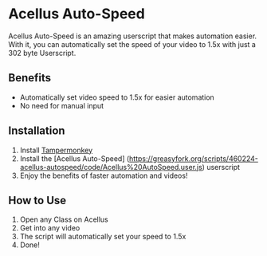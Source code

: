 # Acellus Auto-Speed

Acellus Auto-Speed is an amazing userscript that makes automation easier. With it, you can automatically set the speed of your video to 1.5x with just a 302 byte Userscript.

## Benefits

- Automatically set video speed to 1.5x for easier automation
- No need for manual input

## Installation

1. Install [Tampermonkey](https://tampermonkey.net/)
2. Install the [Acellus Auto-Speed] (https://greasyfork.org/scripts/460224-acellus-autospeed/code/Acellus%20AutoSpeed.user.js) userscript
3. Enjoy the benefits of faster automation and videos!

## How to Use

1. Open any Class on Acellus
2. Get into any video
3. The script will automatically set your speed to 1.5x
4. Done!
